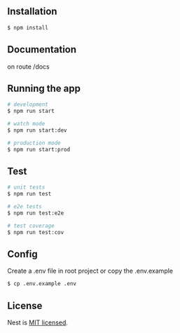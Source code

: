 ## Installation

```bash
$ npm install
```
## Documentation
on route /docs

## Running the app

```bash
# development
$ npm run start

# watch mode
$ npm run start:dev

# production mode
$ npm run start:prod
```

## Test

```bash
# unit tests
$ npm run test

# e2e tests
$ npm run test:e2e

# test coverage
$ npm run test:cov
```

## Config
Create a .env file in root project or copy the .env.example

```bash
$ cp .env.example .env
```

## License

Nest is [MIT licensed](LICENSE).
